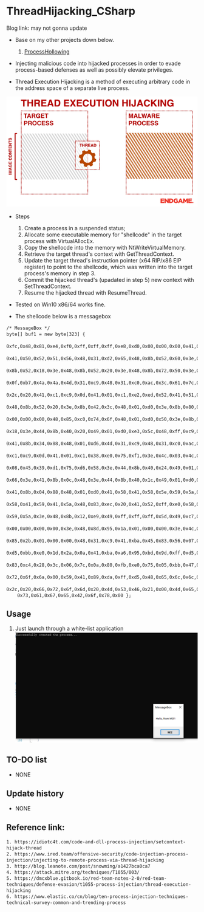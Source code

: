 # ThreadHijacking_CSharp

Blog link: may not gonna update

- Base on my other projects down below.
	1. [ProcessHollowing](https://github.com/Kara-4search/ProcessHollowing_CSharp)
	
- Injecting malicious code into hijacked processes in order to evade process-based defenses as well as possibly elevate privileges. 
- Thread Execution Hijacking is a method of executing arbitrary code in the address space of a separate live process.

![ThreadHijacking](https://raw.githubusercontent.com/Kara-4search/ProjectPics/main/ThreadHijacking_gif.gif)

- Steps
	1. Create a process in a suspended status;
	2. Allocate some executable memory for "shellcode" in the target process with VirtualAllocEx.
	3. Copy the shellocde into the memory with NtWriteVirtualMemory.
	4. Retrieve the target thread's context with GetThreadContext.
	5. Update the target thread's instruction pointer (x64 RIP/x86 EIP register) to point to the shellcode, which was written into the target process's memory in step 3.
	6. Commit the hijacked thread's (upadated in step 5) new context with SetThreadContext.
	7. Resume the hijacked thread with ResumeThread.

- Tested on Win10 x86/64 works fine.	
- The shellcode below is a messagebox
```
/* MessageBox */
byte[] buf1 = new byte[323] {
	0xfc,0x48,0x81,0xe4,0xf0,0xff,0xff,0xff,0xe8,0xd0,0x00,0x00,0x00,0x41,0x51,
	0x41,0x50,0x52,0x51,0x56,0x48,0x31,0xd2,0x65,0x48,0x8b,0x52,0x60,0x3e,0x48,
	0x8b,0x52,0x18,0x3e,0x48,0x8b,0x52,0x20,0x3e,0x48,0x8b,0x72,0x50,0x3e,0x48,
	0x0f,0xb7,0x4a,0x4a,0x4d,0x31,0xc9,0x48,0x31,0xc0,0xac,0x3c,0x61,0x7c,0x02,
	0x2c,0x20,0x41,0xc1,0xc9,0x0d,0x41,0x01,0xc1,0xe2,0xed,0x52,0x41,0x51,0x3e,
	0x48,0x8b,0x52,0x20,0x3e,0x8b,0x42,0x3c,0x48,0x01,0xd0,0x3e,0x8b,0x80,0x88,
	0x00,0x00,0x00,0x48,0x85,0xc0,0x74,0x6f,0x48,0x01,0xd0,0x50,0x3e,0x8b,0x48,
	0x18,0x3e,0x44,0x8b,0x40,0x20,0x49,0x01,0xd0,0xe3,0x5c,0x48,0xff,0xc9,0x3e,
	0x41,0x8b,0x34,0x88,0x48,0x01,0xd6,0x4d,0x31,0xc9,0x48,0x31,0xc0,0xac,0x41,
	0xc1,0xc9,0x0d,0x41,0x01,0xc1,0x38,0xe0,0x75,0xf1,0x3e,0x4c,0x03,0x4c,0x24,
	0x08,0x45,0x39,0xd1,0x75,0xd6,0x58,0x3e,0x44,0x8b,0x40,0x24,0x49,0x01,0xd0,
	0x66,0x3e,0x41,0x8b,0x0c,0x48,0x3e,0x44,0x8b,0x40,0x1c,0x49,0x01,0xd0,0x3e,
	0x41,0x8b,0x04,0x88,0x48,0x01,0xd0,0x41,0x58,0x41,0x58,0x5e,0x59,0x5a,0x41,
	0x58,0x41,0x59,0x41,0x5a,0x48,0x83,0xec,0x20,0x41,0x52,0xff,0xe0,0x58,0x41,
	0x59,0x5a,0x3e,0x48,0x8b,0x12,0xe9,0x49,0xff,0xff,0xff,0x5d,0x49,0xc7,0xc1,
	0x00,0x00,0x00,0x00,0x3e,0x48,0x8d,0x95,0x1a,0x01,0x00,0x00,0x3e,0x4c,0x8d,
	0x85,0x2b,0x01,0x00,0x00,0x48,0x31,0xc9,0x41,0xba,0x45,0x83,0x56,0x07,0xff,
	0xd5,0xbb,0xe0,0x1d,0x2a,0x0a,0x41,0xba,0xa6,0x95,0xbd,0x9d,0xff,0xd5,0x48,
	0x83,0xc4,0x28,0x3c,0x06,0x7c,0x0a,0x80,0xfb,0xe0,0x75,0x05,0xbb,0x47,0x13,
	0x72,0x6f,0x6a,0x00,0x59,0x41,0x89,0xda,0xff,0xd5,0x48,0x65,0x6c,0x6c,0x6f,
	0x2c,0x20,0x66,0x72,0x6f,0x6d,0x20,0x4d,0x53,0x46,0x21,0x00,0x4d,0x65,0x73,
	0x73,0x61,0x67,0x65,0x42,0x6f,0x78,0x00 };
```

## Usage
1. Just launch through a white-list application
	![avatar](https://raw.githubusercontent.com/Kara-4search/ProjectPics/main/ThreadHijacking.png)
	
## TO-DO list
- NONE

## Update history
- NONE

## Reference link:
	1. https://idiotc4t.com/code-and-dll-process-injection/setcontext-hijack-thread
	2. https://www.ired.team/offensive-security/code-injection-process-injection/injecting-to-remote-process-via-thread-hijacking
	3. http://blog.leanote.com/post/snowming/a1427bca0ca7
	4. https://attack.mitre.org/techniques/T1055/003/
	5. https://dmcxblue.gitbook.io/red-team-notes-2-0/red-team-techniques/defense-evasion/t1055-process-injection/thread-execution-hijacking
	6. https://www.elastic.co/cn/blog/ten-process-injection-techniques-technical-survey-common-and-trending-process



	
	
